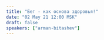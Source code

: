 ```yaml
---
title: "Бег - как основа здоровья!"
date: "02 May 21 12:00 MSK"
draft: false
speakers: ["arman-bitashev"]
---
```

